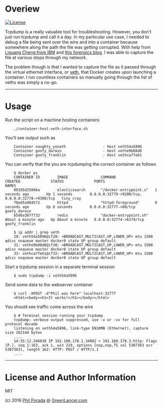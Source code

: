 # Overiew

[![License](https://img.shields.io/badge/license-MIT-brightgreen.svg)](LICENSE)

Tcpdump is a really valuable tool for troubleshooting. However, you don't just run tcpdump and call it a day. In my particular use case, I needed to debug a file being sent over the wire and into a container because somewhere along the path the file was getting corrupted. With help from [Liguang Cheng from IBM](https://developer.ibm.com/recipes/tutorials/networking-your-docker-containers-using-docker0-bridge/) and [this forensics blog](https://blog.rootshell.be/2009/04/15/forensics-reconstructing-data-from-pcap-files/), I was able to capture the file at various stops through my network.

The problem though is that I wanted to capture the file as it passed through the virtual ethernet interface, or [veth](http://stackoverflow.com/questions/25641630/virtual-networking-devices-in-linux), that Docker creates upon launching a container. I run countless containers so manually going through the list of veths was simply a no-go.

- - - -
# Usage

Run the script on a machine hosting containers

        ./container-host-veth-interface.sh

You'll see output such as

        Container naughty_yonath                 - Host veth54a5896
        Container goofy_darwin                   - Host vethe9b08d0
        Container goofy_franklin                 - Host vethca7fe61

You can verify that the you are tcpdumping the correct container as follows

        $ docker ps
        CONTAINER ID        IMAGE               COMMAND                  CREATED              STATUS              PORTS                                              NAMES
        09195d2584ba        elasticsearch       "/docker-entrypoint.s"   1 seconds ago        Up 1 seconds        0.0.0.0:32779->9200/tcp, 0.0.0.0:32778->9300/tcp   tiny_cray
        f0ed5a984572        httpd               "httpd-foreground"       9 seconds ago        Up 8 seconds        0.0.0.0:32777->80/tcp                              goofy_darwin
        b5d0a387f732        redis               "docker-entrypoint.sh"   About a minute ago   Up About a minute   0.0.0.0:32774->6379/tcp                            goofy_franklin

        $ ip addr | grep veth
        29: veth54a5896@if28: <BROADCAST,MULTICAST,UP,LOWER_UP> mtu 1500 qdisc noqueue master docker0 state UP group default
        31: vethe9b08d0@if30: <BROADCAST,MULTICAST,UP,LOWER_UP> mtu 1500 qdisc noqueue master docker0 state UP group default
        33: vethca7fe61@if32: <BROADCAST,MULTICAST,UP,LOWER_UP> mtu 1500 qdisc noqueue master docker0 state UP group default

Start a tcpdump session in a separate terminal session

        $ sudo tcpdump -i veth54a5896

Send some data to the webserver container

        $ curl -XPOST -d"Phil was here" localhost:32777
        <html><body><h1>It works!</h1></body></html>

You should see traffic come across the wire

        $ # Terminal session running your tcpdump
        tcpdump: verbose output suppressed, use -v or -vv for full protocol decode
        listening on veth54a5896, link-type EN10MB (Ethernet), capture size 262144 bytes
        ....
        14:35:12.246010 IP 192.168.178.1.34082 > 192.168.178.3.http: Flags [P.], seq 1:163, ack 1, win 229, options [nop,nop,TS val 5307363 ecr 5307363], length 162: HTTP: POST / HTTP/1.1
        ....

- - - -
# License and Author Information

MIT

(c) 2016 [Phil Porada](pporada@greenlancer.com) @ [GreenLancer.com](http://www.greenlancer.com)
